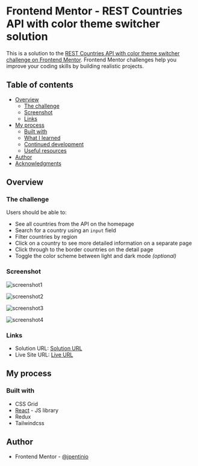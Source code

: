 # Frontend Mentor - REST Countries API with color theme switcher solution

This is a solution to the [REST Countries API with color theme switcher challenge on Frontend Mentor](https://www.frontendmentor.io/challenges/rest-countries-api-with-color-theme-switcher-5cacc469fec04111f7b848ca). Frontend Mentor challenges help you improve your coding skills by building realistic projects. 

## Table of contents

- [Overview](#overview)
  - [The challenge](#the-challenge)
  - [Screenshot](#screenshot)
  - [Links](#links)
- [My process](#my-process)
  - [Built with](#built-with)
  - [What I learned](#what-i-learned)
  - [Continued development](#continued-development)
  - [Useful resources](#useful-resources)
- [Author](#author)
- [Acknowledgments](#acknowledgments)


## Overview

### The challenge

Users should be able to:

- See all countries from the API on the homepage
- Search for a country using an `input` field
- Filter countries by region
- Click on a country to see more detailed information on a separate page
- Click through to the border countries on the detail page
- Toggle the color scheme between light and dark mode *(optional)*

### Screenshot

![screenshot1](./public/countries-screenshot1.png)

![screenshot2](./public/countries-screenshot2.png)

![screenshot3](./public/countries-screenshot3.png)

![screenshot4](./public/countries-screenshot4.png)

### Links

- Solution URL: [Solution URL](https://www.frontendmentor.io/solutions/rest-countries-api-using-react-tailwindcss-and-redux-__Dx98GA7x)
- Live Site URL: [Live URL](https://countries-api-jpentinio.vercel.app/)

## My process

### Built with

- CSS Grid
- [React](https://reactjs.org/) - JS library
- Redux
- Tailwindcss


## Author

- Frontend Mentor - [@jpentinio](https://www.frontendmentor.io/profile/jpentinio)